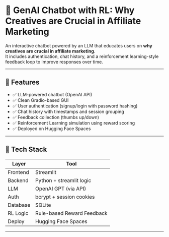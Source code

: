 # 🧠 GenAI Chatbot with RL: Why Creatives are Crucial in Affiliate Marketing

An interactive chatbot powered by an LLM that educates users on **why creatives are crucial in affiliate marketing**.  
It includes authentication, chat history, and a reinforcement learning-style feedback loop to improve responses over time.

---

## 🚀 Features

- ✅ LLM-powered chatbot (OpenAI API)
- ✅ Clean Gradio-based GUI
- ✅ User authentication (signup/login with password hashing)
- ✅ Chat history with timestamps and session grouping
- ✅ Feedback collection (thumbs up/down)
- ✅ Reinforcement Learning simulation using reward scoring
- ✅ Deployed on Hugging Face Spaces

---

## 📌 Tech Stack

| Layer    | Tool                    |
|----------|-------------------------|
| Frontend | Streamlit                 |
| Backend  | Python + streamlit logic  |
| LLM      | OpenAI GPT (via API)    |
| Auth     | bcrypt + session cookies|
| Database | SQLite                  |
| RL Logic | Rule-based Reward Feedback |
| Deploy   | Hugging Face Spaces     |

---


